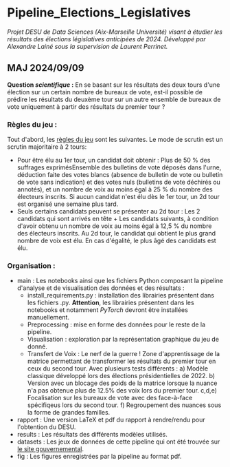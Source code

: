 # Pipeline_Elections_Legislatives
 
 _Projet DESU de Data Sciences (Aix-Marseille Université) visant à étudier les résultats des élections législatives anticipées de 2024. Développé par Alexandre Lainé sous la supervision de Laurent Perrinet._

## MAJ 2024/09/09

**Question _scientifique_ :** En se basant sur les résultats des deux tours d'une élection sur un certain nombre de bureaux de vote, est-il possible de prédire les résultats du deuxème tour sur un autre ensemble de bureaux de vote uniquement à partir des résultats du premier tour ?

### Règles du jeu :
Tout d'abord, les [règles du jeu](https://www.service-public.fr/particuliers/vosdroits/F1943) sont les suivantes. Le mode de scrutin est un scrutin majoritaire à 2 tours:
- Pour être élu au 1er tour, un candidat doit obtenir : Plus de 50 % des suffrages exprimésEnsemble des bulletins de vote déposés dans l'urne, déduction faite des votes blancs (absence de bulletin de vote ou bulletin de vote sans indication) et des votes nuls (bulletins de vote déchirés ou annotés), et un nombre de voix au moins égal à 25 % du nombre des électeurs inscrits. Si aucun candidat n'est élu dès le 1er tour, un 2d tour est organisé une semaine plus tard.
- Seuls certains candidats peuvent se présenter au 2d tour :  Les 2 candidats qui sont arrivés en tête + Les candidats suivants, à condition d'avoir obtenu un nombre de voix au moins égal à 12,5 % du nombre des électeurs inscrits. Au 2d tour, le candidat qui obtient le plus grand nombre de voix est élu. En cas d'égalité, le plus âgé des candidats est élu.

### Organisation :

- main : Les notebooks ainsi que les fichiers Python composant la pipeline d'analyse et de visualisation des données et des résultats :
    - install_requirements.py : installation des librairies présentent dans les fichiers .py. **Attention**, les librairies présentent dans les notebooks et notamment _PyTorch_ devront être installées manuellement.
    - Preprocessing : mise en forme des données pour le reste de la pipeline.
    - Visualisation : exploration par la représentation graphique du jeu de donné.
    - Transfert de Voix : Le nerf de la guerre ! Zone d'apprentissage de la matrice permettant de transformer les résultats du premier tour en ceux du second tour. Avec plusieurs tests différents :
        a) Modèle classique développé lors des élections présidentielles de 2022.
        b) Version avec un blocage des poids de la matrice lorsque la nuance n'a pas obtenue plus de 12.5% des voix lors du premier tour.
        c,d,e) Focalisation sur les bureaux de vote avec des face-à-face spécifiqeus lors du second tour.
        f) Regroupement des nuances sous la forme de grandes familles.
- rapport : Une version LaTeX et pdf du rapport à rendre/rendu pour l'obtention du DESU.
- results : Les résultats des différents modèles utilisés.
- datasets : Les jeux de données de cette pipeline qui ont été trouvée sur [le site gouvernemental](https://www.data.gouv.fr/).
- fig : Les figures enregistrées par la pipeline au format pdf.
